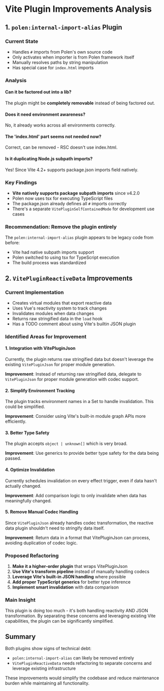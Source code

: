 # Vite Plugin Improvements Analysis

## 1. `polen:internal-import-alias` Plugin

### Current State

- Handles `#` imports from Polen's own source code
- Only activates when importer is from Polen framework itself
- Manually resolves paths by string manipulation
- Has special case for `index.html` imports

### Analysis

#### Can it be factored out into a lib?

The plugin might be **completely removable** instead of being factored out.

#### Does it need environment awareness?

No, it already works across all environments correctly.

#### The 'index.html' part seems not needed now?

Correct, can be removed - RSC doesn't use index.html.

#### Is it duplicating Node.js subpath imports?

Yes! Since Vite 4.2+ supports package.json imports field natively.

### Key Findings

- **Vite natively supports package subpath imports** since v4.2.0
- Polen now uses tsx for executing TypeScript files
- The package.json already defines all `#` imports correctly
- There's a separate `VitePluginSelfContainedMode` for development use cases

### Recommendation: Remove the plugin entirely

The `polen:internal-import-alias` plugin appears to be legacy code from before:

- Vite had native subpath imports support
- Polen switched to using tsx for TypeScript execution
- The build process was standardized

## 2. `VitePluginReactiveData` Improvements

### Current Implementation

- Creates virtual modules that export reactive data
- Uses Vue's reactivity system to track changes
- Invalidates modules when data changes
- Returns raw stringified data in the `load` hook
- Has a TODO comment about using Vite's builtin JSON plugin

### Identified Areas for Improvement

#### 1. Integration with VitePluginJson

Currently, the plugin returns raw stringified data but doesn't leverage the existing `VitePluginJson` for proper module generation.

**Improvement**: Instead of returning raw stringified data, delegate to `VitePluginJson` for proper module generation with codec support.

#### 2. Simplify Environment Tracking

The plugin tracks environment names in a Set to handle invalidation. This could be simplified.

**Improvement**: Consider using Vite's built-in module graph APIs more efficiently.

#### 3. Better Type Safety

The plugin accepts `object | unknown[]` which is very broad.

**Improvement**: Use generics to provide better type safety for the data being passed.

#### 4. Optimize Invalidation

Currently schedules invalidation on every effect trigger, even if data hasn't actually changed.

**Improvement**: Add comparison logic to only invalidate when data has meaningfully changed.

#### 5. Remove Manual Codec Handling

Since `VitePluginJson` already handles codec transformation, the reactive data plugin shouldn't need to stringify data itself.

**Improvement**: Return data in a format that VitePluginJson can process, avoiding duplication of codec logic.

### Proposed Refactoring

1. **Make it a higher-order plugin** that wraps VitePluginJson
2. **Use Vite's transform pipeline** instead of manually handling codecs
3. **Leverage Vite's built-in JSON handling** where possible
4. **Add proper TypeScript generics** for better type inference
5. **Implement smart invalidation** with data comparison

### Main Insight

This plugin is doing too much - it's both handling reactivity AND JSON transformation. By separating these concerns and leveraging existing Vite capabilities, the plugin can be significantly simplified.

## Summary

Both plugins show signs of technical debt:

- `polen:internal-import-alias` can likely be removed entirely
- `VitePluginReactiveData` needs refactoring to separate concerns and leverage existing infrastructure

These improvements would simplify the codebase and reduce maintenance burden while maintaining all functionality.
